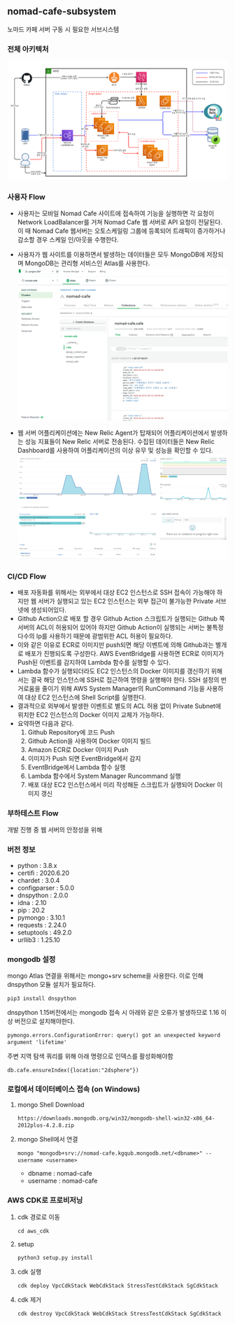 ## nomad-cafe-subsystem
노마드 카페 서버 구동 시 필요한 서브시스템

### 전체 아키텍처

![Architecture](images/architecture.png)

### 사용자 Flow

- 사용자는 모바일 Nomad Cafe 사이트에 접속하여 기능을 실행하면 각 요청이 Network LoadBalancer를 거쳐 Nomad Cafe 웹 서버로 API 요청이 전달된다. 이 때 Nomad Cafe 웹서버는 오토스케일링 그룹에 등록되어 트래픽이 증가하거나 감소할 경우 스케일 인/아웃을 수행한다.
- 사용자가 웹 사이트를 이용하면서 발생하는 데이터들은 모두 MongoDB에 저장되며 MongoDB는 관리형 서비스인 Atlas를 사용한다. 
  ![](images/mongo.png)

- 웹 서버 어플리케이션에는 New Relic Agent가 탑재되어 어플리케이션에서 발생하는 성능 지표들이 New Relic 서버로 전송된다. 수집된 데이터들은 New Relic Dashboard를 사용하여 어플리케이션의 이상 유무 및 성능을 확인할 수 있다.
  ![](images/newrelic.png)

### CI/CD Flow

- 배포 자동화를 위해서는 외부에서 대상 EC2 인스턴스로 SSH 접속이 가능해야 하지만 웹 서버가 실행되고 있는 EC2 인스턴스는 외부 접근이 불가능한 Private 서브넷에 생성되어있다. 
- Github Action으로 배포 할 경우 Github Action 스크립트가 실행되는 Github 쪽 서버의 ACL이 허용되어 있어야 하지만 Github Action이 실행되는 서버는 불특정 다수의 Ip를 사용하기 때문에 광범위한 ACL 허용이 필요하다.
- 이와 같은 이유로 ECR로 이미지만 push되면 해당 이벤트에 의해 Github과는 별개로 배포가 진행되도록 구성한다. AWS EventBridge를 사용하면 ECR로 이미지가 Push된 이벤트를 감지하여 Lambda 함수를 실행할 수 있다. 
- Lambda 함수가 실행되더라도 EC2 인스턴스의 Docker 이미지를 갱신하기 위해서는 결국 해당 인스턴스에 SSH로 접근하여 명령을 실행해야 한다. SSH 설정의 번거로움을 줄이기 위해 AWS System Manager의 RunCommand 기능을 사용하여 대상 EC2 인스턴스에 Shell Script를 실행한다.
- 결과적으로 외부에서 발생한 이벤트로 별도의 ACL 허용 없이 Private Subnet에 위치한 EC2 인스턴스의 Docker 이미지 교체가 가능하다. 
- 요약하면 다음과 같다.
    1. Github Repository에 코드 Push
    2. Github Action을 사용하여 Docker 이미지 빌드
    3. Amazon ECR로 Docker 이미지 Push
    4. 이미지가 Push 되면 EventBridge에서 감지
    5. EventBridge에서 Lambda 함수 실행
    6. Lambda 함수에서 System Manager Runcommand 실행
    7. 배포 대상 EC2 인스턴스에서 미리 작성해둔 스크립트가 실행되어 Docker 이미지 갱신

### 부하테스트 Flow

개발 진행 중 웹 서버의 안정성을 위해 

### 버전 정보

- python : 3.8.x
- certifi	: 2020.6.20
- chardet	: 3.0.4
- configparser : 	5.0.0
- dnspython	: 2.0.0
- idna	: 2.10
- pip	: 20.2
- pymongo	: 3.10.1
- requests : 2.24.0
- setuptools : 	49.2.0
- urllib3 : 1.25.10

### mongodb 설정
mongo Atlas 연결을 위해서는 mongo+srv scheme을 사용한다. 이로 인해 dnspython 모듈 설치가 필요하다.
```
pip3 install dnspython
```
dnspython 1.15버전에서는 mongodb 접속 시 아래와 같은 오류가 발생하므로 1.16 이상 버전으로 설치해야한다.
```
pymongo.errors.ConfigurationError: query() got an unexpected keyword argument 'lifetime'
```
주변 지역 탐색 쿼리를 위해 아래 명령으로 인덱스를 활성화해야함
```
db.cafe.ensureIndex({location:"2dsphere"})
```

### 로컬에서 데이터베이스 접속 (on Windows)
1. mongo Shell Download
    ```
    https://downloads.mongodb.org/win32/mongodb-shell-win32-x86_64-2012plus-4.2.8.zip
    ```
2. mongo Shell에서 연결
    ```
    mongo "mongodb+srv://nomad-cafe.kgqub.mongodb.net/<dbname>" --username <username>
    ```
    - dbname : nomad-cafe
    - username : nomad-cafe
    
### AWS CDK로 프로비저닝
1. cdk 경로로 이동
    ```buildoutcfg
    cd aws_cdk
    ```
2. setup
    ```buildoutcfg
    python3 setup.py install
    ```
3. cdk 실행
    ```buildoutcfg
    cdk deploy VpcCdkStack WebCdkStack StressTestCdkStack SgCdkStack
    ```
4. cdk 제거
    ```buildoutcfg
    cdk destroy VpcCdkStack WebCdkStack StressTestCdkStack SgCdkStack
    ```